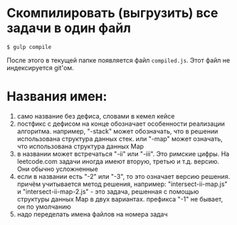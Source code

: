 # Скомпилировать (выгрузить) все задачи в один файл
`$ gulp compile`

После этого в текущей папке появляется файл `compiled.js`. Этот файл не индексируется git'ом.

# Названия имен:
1. само название без дефиса, словами в кемел кейсе
2. постфикс с дефисом на конце обозначает особенности реализации алгоритма. например, "-stack" может обозначать, что в решении использована структура данных стек. или "-map" может означать, что использована структура данных Map
3. в названии может встречаться "-ii" или "-iii". Это римские цифры. На leetcode.com задачи иногда имеют вторую, третью и т.д. версию. Они обычно усложненные
4. если в названии есть "-2" или "-3", то это означает версию решения. причём учитывается метод решения, например: "intersect-ii-map.js" и "intersect-ii-map-2.js" - это задача, решенная с помощью структуры данных Map в двух вариантах. префикса "-1" не бывает, он по умолчанию
5. надо переделать имена файлов на номера задач
